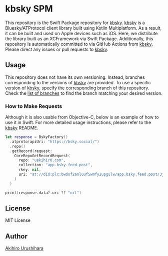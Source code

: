 # kbsky SPM

This repository is the Swift Package repository for [kbsky].
[kbsky] is a Bluesky/ATProtocol client library built using Kotlin Multiplatform.
As a result, it can be built and used on Apple devices such as iOS.
Here, we distribute the library built as an XCFramework via Swift Package.
Additionally, this repository is automatically committed to via GitHub Actions from [kbsky].
Please direct any issues or pull requests to [kbsky].

## Usage

This repository does not have its own versioning.
Instead, branches corresponding to the versions of [kbsky] are provided.
To use a specific version of [kbsky], specify the corresponding branch of this repository.
Check the [list of branches](https://github.com/uakihir0/kbsky-spm/branches) to find the branch matching your desired version.

### How to Make Requests

Although it is also usable from Objective-C, below is an example of how to use it in Swift.
For more detailed usage instructions, please refer to the [kbsky] README.

```swift
let response = BskyFactory()
  .atproto(apiUri: "https://bsky.social/")
  .repo()
  .getRecord(request:
    CoreRepoGetRecordRequest(
      repo: "uakihir0.com",
      collection: "app.bsky.feed.post",
      rkey: nil,
      uri: "at://did:plc:bwdof2anluuf5wmfy2upgulw/app.bsky.feed.post/3jqcyfp3zt22s"
    )
  )

print(response.data?.uri ?? "nil") 
```

## License

MIT License

## Author

[Akihiro Urushihara](https://github.com/uakihir0)

[kbsky]: https://github.com/uakihir0/kbsky
